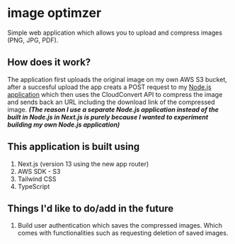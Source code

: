 # image optimzer
Simple web application which allows you to upload and compress images (PNG, JPG, PDF). 

## How does it work?
The application first uploads the original image on my own AWS S3 bucket, after a succesful upload the app creats a POST request to my <a href="https://github.com/buuraak/cloudconverter">Node.js application</a> which then uses the CloudConvert API to compress the image and sends back an URL including the download link of the compressed image.
***(The reason I use a separate Node.js application instead of the built in Node.js in Next.js is purely because I wanted to experiment building my own Node.js application)***

## This application is built using
1. Next.js (version 13 using the new app router)
2. AWS SDK - S3
3. Tailwind CSS
4. TypeScript

## Things I'd like to do/add in the future
1. Build user authentication which saves the compressed images. Which comes with functionalities such as requesting deletion of saved images.
